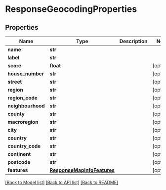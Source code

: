 # ResponseGeocodingProperties

## Properties
Name | Type | Description | Notes
------------ | ------------- | ------------- | -------------
**name** | **str** |  | 
**label** | **str** |  | 
**score** | **float** |  | [optional] 
**house_number** | **str** |  | [optional] 
**street** | **str** |  | [optional] 
**region** | **str** |  | [optional] 
**region_code** | **str** |  | [optional] 
**neighbourhood** | **str** |  | [optional] 
**county** | **str** |  | [optional] 
**macroregion** | **str** |  | [optional] 
**city** | **str** |  | [optional] 
**country** | **str** |  | [optional] 
**country_code** | **str** |  | [optional] 
**continent** | **str** |  | [optional] 
**postcode** | **str** |  | [optional] 
**features** | [**ResponseMapInfoFeatures**](ResponseMapInfoFeatures.md) |  | [optional] 

[[Back to Model list]](../README.md#documentation-for-models) [[Back to API list]](../README.md#documentation-for-api-endpoints) [[Back to README]](../README.md)



